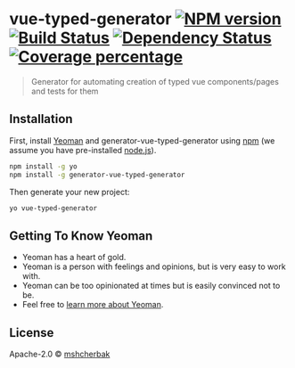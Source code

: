 # vue-typed-generator [![NPM version][npm-image]][npm-url] [![Build Status][travis-image]][travis-url] [![Dependency Status][daviddm-image]][daviddm-url] [![Coverage percentage][coveralls-image]][coveralls-url]
> Generator for automating creation of typed vue components/pages and tests for them

## Installation

First, install [Yeoman](http://yeoman.io) and generator-vue-typed-generator using [npm](https://www.npmjs.com/) (we assume you have pre-installed [node.js](https://nodejs.org/)).

```bash
npm install -g yo
npm install -g generator-vue-typed-generator
```

Then generate your new project:

```bash
yo vue-typed-generator
```

## Getting To Know Yeoman

 * Yeoman has a heart of gold.
 * Yeoman is a person with feelings and opinions, but is very easy to work with.
 * Yeoman can be too opinionated at times but is easily convinced not to be.
 * Feel free to [learn more about Yeoman](http://yeoman.io/).

## License

Apache-2.0 © [mshcherbak]()


[npm-image]: https://badge.fury.io/js/generator-vue-typed-generator.svg
[npm-url]: https://npmjs.org/package/generator-vue-typed-generator
[travis-image]: https://travis-ci.com/dragoonzx/generator-vue-typed-generator.svg?branch=master
[travis-url]: https://travis-ci.com/dragoonzx/generator-vue-typed-generator
[daviddm-image]: https://david-dm.org/dragoonzx/generator-vue-typed-generator.svg?theme=shields.io
[daviddm-url]: https://david-dm.org/dragoonzx/generator-vue-typed-generator
[coveralls-image]: https://coveralls.io/repos/dragoonzx/generator-vue-typed-generator/badge.svg
[coveralls-url]: https://coveralls.io/r/dragoonzx/generator-vue-typed-generator
